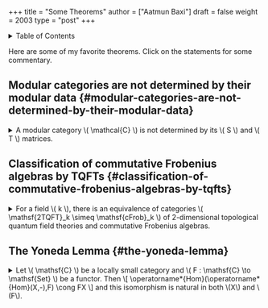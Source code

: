 +++
title = "Some Theorems"
author = ["Aatmun Baxi"]
draft = false
weight = 2003
type = "post"
+++

<details>
<summary>Table of Contents</summary>
<div class="details">

<div class="ox-hugo-toc toc">

<div class="heading">Table of Contents</div>

- [Modular categories are not determined by their modular data](#modular-categories-are-not-determined-by-their-modular-data)
- [Classification of commutative Frobenius algebras by TQFTs](#classification-of-commutative-frobenius-algebras-by-tqfts)
- [The Yoneda Lemma](#the-yoneda-lemma)

</div>
<!--endtoc-->
</div>
</details>

Here are some of my favorite theorems. Click on the statements for some commentary.


## Modular categories are not determined by their modular data {#modular-categories-are-not-determined-by-their-modular-data}

<details>
<summary>A modular category \( \mathcal{C} \) is not determined by its \( S \) and \( T \) matrices.</summary>
<div class="details">

**Comments:** If something seems too good to be true, it probably is.
</div>
</details>


## Classification of commutative Frobenius algebras by TQFTs {#classification-of-commutative-frobenius-algebras-by-tqfts}

<details>
<summary>For a field \( k \), there is an equivalence of categories \( \mathsf{2TQFT}_k \simeq \mathsf{cFrob}_k \) of 2-dimensional topological quantum field theories and commutative Frobenius algebras.</summary>
<div class="details">

**Comments:** This was the first result I learned that expressed how some classical tensor algebras arise as categorical constructions. Essential to this equivalence is the classification of closed 1-dimensional manifolds and how well behaved the category \\( \mathsf{2Cob} \\) is. A significant amount of work is needed to even hypothesize a higher dimensional analogue. This is the cobordism hypothesis, proposed by Baez and Dolan.
</div>
</details>


## The Yoneda Lemma {#the-yoneda-lemma}

<details>
<summary>Let \( \mathsf{C} \) be a locally small category and \( F : \mathsf{C} \to \mathsf{Set} \) be a functor. Then
\[
\operatorname*{Hom}(\operatorname*{Hom}(X,-),F) \cong FX
\]
and this isomorphism is natural in both \(X\) and \(F\).</summary>
<div class="details">

**Comments:** This theorem is remarkable. The object on the left, as a collection of natural transformations, is seemingly incalculably large. Not only does this theorem tell us that this collection is a set, but it also gives an **explicit description** of these transformations, parameterized by \\( FX \\). When applied to \\( F = \operatorname\*{Hom}(Y,-) \\) (or more generally representable functors), this theorem gives meaning to the intuitively-known idea that an object is uniquely determined by the maps into (our out of) it.
</div>
</details>

